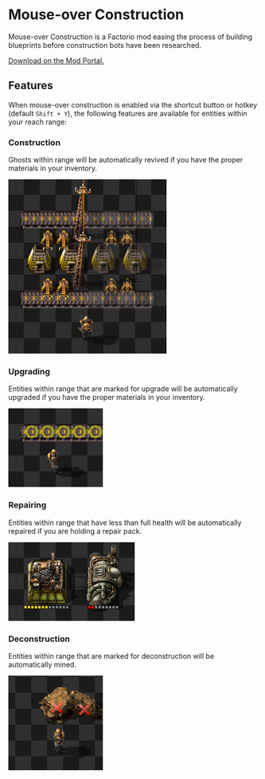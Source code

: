 # Mouse-over Construction

Mouse-over Construction is a Factorio mod easing the process of building blueprints before construction bots have been researched.

[Download on the Mod Portal.](https://mods.factorio.com/mod/MouseOverConstruction)

## Features

When mouse-over construction is enabled via the shortcut button or hotkey (default `Shift + Y`), the following features are available for entities within your reach range:

### Construction

Ghosts within range will be automatically revived if you have the proper materials in your inventory.

![](resources/construction.gif)

### Upgrading

Entities within range that are marked for upgrade will be automatically upgraded if you have the proper materials in your inventory.

![](resources/upgrading.gif)

### Repairing

Entities within range that have less than full health will be automatically repaired if you are holding a repair pack.

![](resources/repairing.gif)

### Deconstruction

Entities within range that are marked for deconstruction will be automatically mined.

![](resources/deconstruction.gif)